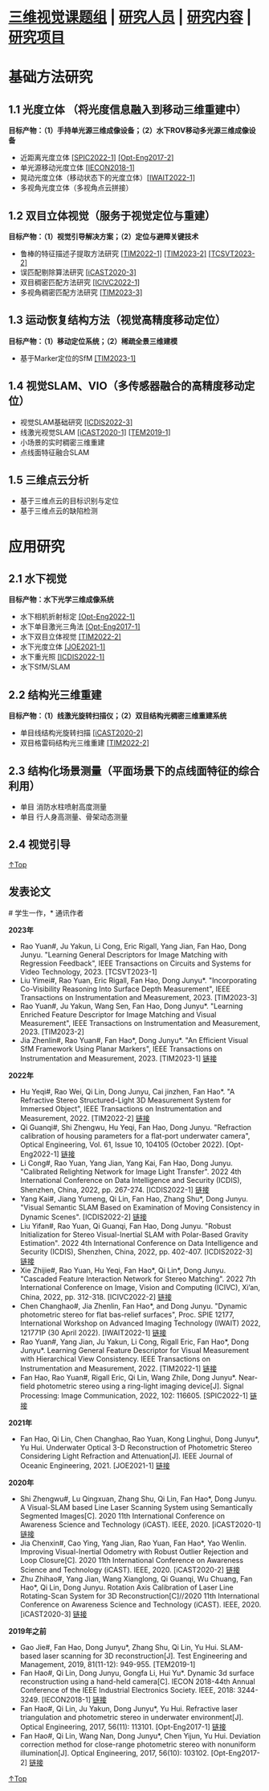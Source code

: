 # <a href="/index.html">三维视觉课题组</a> | <a href="/people.html">研究人员</a> | <a href="/research.html">研究内容</a> | <a href="/project.html">研究项目</a>
# 基础方法研究
## 1.1 光度立体 （将光度信息融入到移动三维重建中）
**目标产物：（1）手持单光源三维成像设备；（2）水下ROV移动多光源三维成像设备**
- 近距离光度立体 <a href='#SPIC2022-1'>[SPIC2022-1]</a> <a href='#Opt-Eng2017-2'>[Opt-Eng2017-2]</a>
- 单光源移动光度立体 <a href='#IECON2018-1'>[IECON2018-1]</a>
- 晃动光度立体（移动状态下的光度立体）<a href='#IWAIT2022-1'>[IWAIT2022-1]</a>
- 多视角光度立体（多视角点云拼接）

## 1.2 双目立体视觉（服务于视觉定位与重建）
**目标产物：（1）视觉引导解决方案；（2）定位与避障关键技术**
- 鲁棒的特征描述子提取方法研究 <a href='#TIM2022-1'>[TIM2022-1]</a> <a href='#TIM2023-2'>[TIM2023-2]</a> <a href='#TCSVT023-2'>[TCSVT2023-2]</a>
- 误匹配剔除算法研究 <a href='#iCAST2020-3'>[iCAST2020-3]</a> 
- 双目稠密匹配方法研究 <a href='#ICIVC2022-1'>[ICIVC2022-1]</a> 
- 多视角稠密匹配方法研究 <a href='#TIM2023-3'>[TIM2023-3]</a>

## 1.3 运动恢复结构方法（视觉高精度移动定位）
**目标产物：（1）移动定位系统；（2）稀疏全景三维建模** 
- 基于Marker定位的SfM <a href='#TIM2023-1'>[TIM2023-1]</a>

## 1.4 视觉SLAM、VIO（多传感器融合的高精度移动定位）
- 视觉SLAM基础研究 <a href='#ICDIS2022-3'>[ICDIS2022-3]</a>
- 线激光视觉SLAM <a href='#iCAST2020-1'>[iCAST2020-1]</a> <a href='#TEM2019-1'>[TEM2019-1]</a>
- 小场景的实时稠密三维重建
- 点线面特征融合SLAM

## 1.5 三维点云分析
- 基于三维点云的目标识别与定位
- 基于三维点云的缺陷检测
 
 # 应用研究
## 2.1 水下视觉
**目标产物：水下光学三维成像系统**
- 水下相机折射标定 <a href='#Opt-Eng2022-1'>[Opt-Eng2022-1]</a>
- 水下单目激光三角法 <a href='#Opt-Eng2017-1'>[Opt-Eng2017-1]</a>
- 水下双目立体视觉 <a href='#TIM2022-2'>[TIM2022-2]</a>
- 水下光度立体 <a href='#JOE2021-1'>[JOE2021-1]</a>
- 水下重光照  <a href='#ICDIS2022-1'>[ICDIS2022-1]</a> 
- 水下SfM/SLAM

## 2.2 结构光三维重建
**目标产物：（1）线激光旋转扫描仪；（2）双目结构光稠密三维重建系统**
- 单目线结构光旋转扫描 <a href='#iCAST2020-2'>[iCAST2020-2]</a>
- 双目格雷码结构光三维重建 <a href='#TIM2022-2'>[TIM2022-2]</a>

## 2.3 结构化场景测量（平面场景下的点线面特征的综合利用）
- 单目 消防水柱喷射高度测量
- 单目 行人身高测量、骨架动态测量

## 2.4 视觉引导

[↑Top](#Top)

## 发表论文 
\# 学生一作，\* 通讯作者

**2023年**
* Rao Yuan#, Ju Yakun, Li Cong, Eric Rigall, Yang Jian, Fan Hao, Dong Junyu. "Learning General Descriptors for Image Matching with Regression Feedback",  IEEE Transactions on Circuits and Systems for Video Technology, 2023. <a name='TCSVT2023-1'>[TCSVT2023-1]</a>
* Liu Yimei#, Rao Yuan, Eric Rigall, Fan Hao, Dong Junyu\*. "Incorporating Co-Visibility Reasoning Into Surface Depth Measurement", IEEE Transactions on Instrumentation and Measurement, 2023. <a name='TIM2023-3'>[TIM2023-3]</a> 
* Rao Yuan#, Ju Yakun, Wang Sen, Fan Hao, Dong Junyu\*. "Learning Enriched Feature Descriptor for Image Matching and Visual Measurement", IEEE Transactions on Instrumentation and Measurement, 2023. <a name='TIM2023-2'>[TIM2023-2]</a> 
* Jia Zhenlin#, Rao Yuan#, Fan Hao\*, Dong Junyu\*. "An Efficient Visual SfM Framework Using Planar Markers", IEEE Transactions on Instrumentation and Measurement, 2023. <a name='TIM2023-1'>[TIM2023-1]</a> <a href="https://ieeexplore.ieee.org/document/10041830/authors">链接</a> 

**2022年**
* Hu Yeqi#, Rao Wei, Qi Lin, Dong Junyu, Cai jinzhen, Fan Hao\*. "A Refractive Stereo Structured-Light 3D Measurement System for Immersed Object", IEEE Transactions on Instrumentation and Measurement, 2022. <a name='TIM2022-2'>[TIM2022-2]</a> <a href="https://ieeexplore.ieee.org/abstract/document/9996430">链接</a> 
* Qi Guanqi#, Shi Zhengwu, Hu Yeqi, Fan Hao, Dong Junyu. "Refraction calibration of housing parameters for a flat-port underwater camera", Optical Engineering, Vol. 61, Issue 10, 104105 (October 2022). <a name='Opt-Eng2022-1'>[Opt-Eng2022-1]</a> <a href="https://doi.org/10.1117/1.OE.61.10.104105">链接</a>
* Li Cong#, Rao Yuan, Yang Jian, Yang Kai, Fan Hao, Dong Junyu. "Calibrated Relighting Network for Image Light Transfer". 2022 4th International Conference on Data Intelligence and Security (ICDIS), Shenzhen, China, 2022, pp. 267-274. <a name='ICDIS2022-1'>[ICDIS2022-1]</a> <a href="https://ieeexplore.ieee.org/abstract/document/9984852">链接</a>
* Yang Kai#, Jiang Yumeng, Qi Lin, Fan Hao, Zhang Shu\*, Dong Junyu. "Visual Semantic SLAM Based on Examination of Moving Consistency in Dynamic Scenes". <a name='ICDIS2022-2'>[ICDIS2022-2]</a> <a href="https://ieeexplore.ieee.org/abstract/document/9984881">链接</a>
* Liu Yifan#, Rao Yuan, Qi Guanqi, Fan Hao, Dong Junyu. "Robust Initialization for Stereo Visual-Inertial SLAM with Polar-Based Gravity Estimation". 2022 4th International Conference on Data Intelligence and Security (ICDIS), Shenzhen, China, 2022, pp. 402-407. <a name='ICDIS2022-3'>[ICDIS2022-3]</a> <a href="https://ieeexplore.ieee.org/abstract/document/9984882">链接</a>
* Xie Zhijie#, Rao Yuan, Hu Yeqi, Fan Hao\*, Qi Lin\*, Dong Junyu. "Cascaded Feature Interaction Network for Stereo Matching". 2022 7th International Conference on Image, Vision and Computing (ICIVC), Xi’an, China, 2022, pp. 312-318. <a name='ICIVC2022-2'>[ICIVC2022-2]</a> <a href="https://ieeexplore.ieee.org/abstract/document/9886692">链接</a>
* Chen Changhao#, Jia Zhenlin, Fan Hao\*, and Dong Junyu. "Dynamic photometric stereo for flat bas-relief surfaces", Proc. SPIE 12177, International Workshop on Advanced Imaging Technology (IWAIT) 2022, 121771P (30 April 2022). <a name='IWAIT2022-1'>[IWAIT2022-1]</a> <a href="https://doi.org/10.1117/12.2624226">链接</a> 
* Rao Yuan#, Yang Jian, Ju Yakun, Li Cong, Rigall Eric, Fan Hao\*, Dong Junyu\*. Learning General Feature Descriptor for Visual Measurement with Hierarchical View Consistency. IEEE Transactions on Instrumentation and Measurement, 2022. <a name='TIM2022-1'>[TIM2022-1]</a> <a href="https://ieeexplore.ieee.org/document/9761834/authors">链接</a> 
* Fan Hao, Rao Yuan#, Rigall Eric, Qi Lin, Wang Zhile, Dong Junyu*. Near-field photometric stereo using a ring-light imaging device[J]. Signal Processing: Image Communication, 2022, 102: 116605.  <a name='SPIC2022-1'>[SPIC2022-1]</a> <a href="https://www.sciencedirect.com/science/article/pii/S0923596521003039">链接</a>

**2021年**
* Fan Hao, Qi Lin, Chen Changhao, Rao Yuan, Kong Linghui, Dong Junyu*, Yu Hui. Underwater Optical 3-D Reconstruction of Photometric Stereo Considering Light Refraction and Attenuation[J]. IEEE Journal of Oceanic Engineering, 2021. <a name='JOE2021-1'>[JOE2021-1]</a> <a href="https://ieeexplore.ieee.org/abstract/document/9491044">链接</a>

**2020年**
* Shi Zhengwu#, Lu Qingxuan, Zhang Shu, Qi Lin, Fan Hao*, Dong Junyu. A Visual-SLAM based Line Laser Scanning System using Semantically Segmented Images[C]. 2020 11th International Conference on Awareness Science and Technology (iCAST). IEEE, 2020. <a name='iCAST2020-1'>[iCAST2020-1]</a> <a href="https://ieeexplore.ieee.org/abstract/document/9319479/authors#authors">链接</a>
* Jia Chenxin#, Cao Ying, Yang Jian, Rao Yuan, Fan Hao*, Yao Wenlin. Improving Visual-Inertial Odometry with Robust Outlier Rejection and Loop Closure[C]. 2020 11th International Conference on Awareness Science and Technology (iCAST). IEEE, 2020. <a name='iCAST2020-2'>[iCAST2020-2]</a> <a href="https://ieeexplore.ieee.org/abstract/document/9319474/authors#authors">链接</a>
* Zhu Zhihao#, Yang Jian, Wang Xianglong, Qi Guanqi, Wu Chuang, Fan Hao*, Qi Lin, Dong Junyu. Rotation Axis Calibration of Laser Line Rotating-Scan System for 3D Reconstruction[C]//2020 11th International Conference on Awareness Science and Technology (iCAST). IEEE, 2020. <a name='iCAST2020-3'>[iCAST2020-3]</a> <a href="https://ieeexplore.ieee.org/abstract/document/9319495/authors#authors">链接</a>

**2019年之前**
* Gao Jie#, Fan Hao, Dong Junyu*, Zhang Shu, Qi Lin, Yu Hui. SLAM-based laser scanning for 3D reconstruction[J]. Test Engineering and Management, 2019, 81(11-12): 949-955. <a name='TEM2019-1'>[TEM2019-1]</a>
* Fan Hao#, Qi Lin, Dong Junyu, Gongfa Li, Hui Yu*. Dynamic 3d surface reconstruction using a hand-held camera[C]. IECON 2018-44th Annual Conference of the IEEE Industrial Electronics Society. IEEE, 2018: 3244-3249. <a name='IECON2018-1'>[IECON2018-1]</a> <a href="https://ieeexplore.ieee.org/abstract/document/8592826/authors#authors">链接</a>
* Fan Hao#, Qi Lin, Ju Yakun, Dong Junyu*, Yu Hui. Refractive laser triangulation and photometric stereo in underwater environment[J]. Optical Engineering, 2017, 56(11): 113101. <a name='Opt-Eng2017-1'>[Opt-Eng2017-1]</a> <a href="https://www.spiedigitallibrary.org/journals/Optical-Engineering/volume-56/issue-11/113101/Refractive-laser-triangulation-and-photometric-stereo-in-underwater-environment/10.1117/1.OE.56.11.113101.short?SSO=1">链接</a>
* Fan Hao#, Qi Lin, Wang Nan, Dong Junyu*, Chen Yijun, Yu Hui. Deviation correction method for close-range photometric stereo with nonuniform illumination[J]. Optical Engineering, 2017, 56(10): 103102. <a name='Opt-Eng2017-2'>[Opt-Eng2017-2]</a> <a href="https://www.spiedigitallibrary.org/journals/Optical-Engineering/volume-56/issue-10/103102/Deviation-correction-method-for-close-range-photometric-stereo-with-nonuniform/10.1117/1.OE.56.10.103102.short">链接</a>

[↑Top](#Top)
